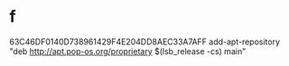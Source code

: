 # f
63C46DF0140D738961429F4E204DD8AEC33A7AFF
add-apt-repository "deb http://apt.pop-os.org/proprietary $(lsb_release -cs) main"
